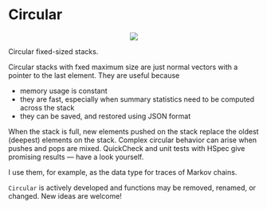 
# Circular

<p align="center"><img src="https://travis-ci.org/dschrempf/circular.svg?branch=master" /></p>

Circular fixed-sized stacks.

Circular stacks with fxed maximum size are just normal vectors with a
pointer to the last element. They are useful because

-   memory usage is constant
-   they are fast, especially when summary statistics need to be
    computed across the stack
-   they can be saved, and restored using JSON format

When the stack is full, new elements pushed on the stack replace the oldest
(deepest) elements on the stack. Complex circular behavior can arise when pushes
and pops are mixed. QuickCheck and unit tests with HSpec give promising results
&#x2014; have a look yourself.

I use them, for example, as the data type for traces of Markov chains.

`Circular` is actively developed and functions may be removed, renamed, or
changed. New ideas are welcome!


